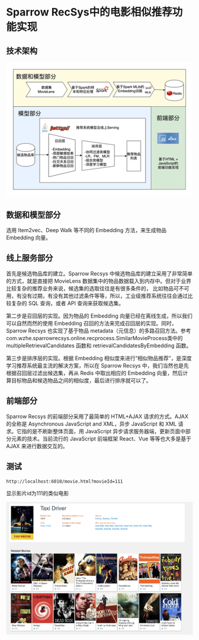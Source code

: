 # Sparrow RecSys中的电影相似推荐功能实现



## 技术架构

![](Images/24.webp)

## 数据和模型部分



选用 Item2vec、Deep Walk 等不同的 Embedding 方法，来生成物品 Embedding 向量。



## 线上服务部分



首先是候选物品库的建立。Sparrow Recsys 中候选物品库的建立采用了非常简单的方式，就是直接把 MovieLens 数据集中的物品数据载入到内存中。但对于业界比较复杂的推荐业务来说，候选集的选取往往是有很多条件的， 比如物品可不可用，有没有过期，有没有其他过滤条件等等，所以，工业级推荐系统往往会通过比较复杂的 SQL 查询，或者 API 查询来获取候选集。



第二步是召回层的实现。因为物品的 Embedding 向量已经在离线生成，所以我们可以自然而然的使用 Embedding 召回的方法来完成召回层的实现。同时，Sparrow Recsys 也实现了基于物品 metadata（元信息）的多路召回方法。参考com.wzhe.sparrowrecsys.online.recprocess.SimilarMovieProcess类中的 multipleRetrievalCandidates 函数和 retrievalCandidatesByEmbedding 函数。



第三步是排序层的实现。根据 Embedding 相似度来进行“相似物品推荐”，是深度学习推荐系统最主流的解决方案，所以在 Sparrow Recsys 中，我们当然也是先根据召回层过滤出候选集，再从 Redis 中取出相应的 Embedding 向量，然后计算目标物品和候选物品之间的相似度，最后进行排序就可以了。



## 前端部分



Sparrow Recsys 的前端部分采用了最简单的 HTML+AJAX 请求的方式。AJAX 的全称是 Asynchronous JavaScript and XML，异步 JavaScript 和 XML 请求。它指的是不刷新整体页面，用 JavaScript 异步请求服务器端，更新页面中部分元素的技术。当前流行的 JavaScript 前端框架 React、Vue 等等也大多是基于 AJAX 来进行数据交互的。



## 测试



```
http://localhost:6010/movie.html?movieId=111
```



显示影片id为111的类似电影

![](Images/25.png)

